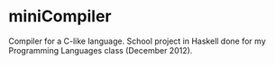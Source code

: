 miniCompiler
============

Compiler for a C-like language. School project in Haskell done for my Programming Languages class (December 2012). 
